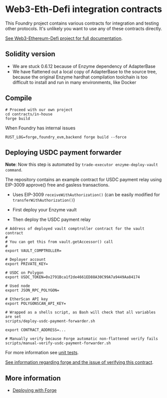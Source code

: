 # Web3-Eth-Defi integration contracts

This Foundry project contains various contracts for integration and testing other protocols.
It's unlikely you want to use any of these contracts directly.
 
[See Web3-Ethereum-Defi project for full documentation](https://web3-ethereum-defi.readthedocs.io/).

## Solidity version

- We are stuck 0.6.12 because of Enzyme dependency of AdapterBase
- We have flattened out a local copy of AdapterBase to the source tree,
  because the original Enzyme hardhat compilation toolchain is too difficult to install and run in many environments,
  like Docker

## Compile

```shell
# Proceed with our own project
cd contracts/in-house
forge build
```

When Foundry has internal issues

```shell
RUST_LOG=forge,foundry_evm,backend forge build --force
```

## Deploying USDC payment forwarder

**Note**: Now this step is automated by `trade-executor enzyme-deploy-vault command`.

The repository contains an example contract for USDC payment relay using EIP-3009 approve() free
and gasless transactions.

- Uses EIP-3009 `receiveWithAuthorization()` (can be easily modified for `transferWithAuthorization()`)

- First deploy your Enzyme vault

- Then deploy the USDC payment relay

```shell
# Address of deployed vault comptroller contract for the vault contract
#
# You can get this from vault.getAccessor() call
#
export VAULT_COMPTROLLER=

# Deployer account
export PRIVATE_KEY=

# USDC on Polygon
export USDC_TOKEN=0x2791Bca1f2de4661ED88A30C99A7a9449Aa84174

# Used node
export JSON_RPC_POLYGON=

# EtherScan API key
export POLYGONSCAN_API_KEY=

# Wrapped as a shells script, as Bash will check that all variables are set 
scripts/deploy-usdc-payment-forwarder.sh

export CONTRACT_ADDRESS=...

# Manually verify because Forge automatic non-flattened verify fails
scripts/manual-verify-usdc-payment-forwarder.sh
```

For more information see [unit tests](../../tests/enzyme/test_enzyme_usdc_payment_forwarder.py).

[See information regarding forge and the issue of verifying this contract](https://github.com/foundry-rs/foundry/issues/5003).

## More information

- [Deploying with Forge](https://book.getfoundry.sh/forge/deploying)